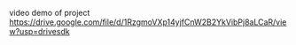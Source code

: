 video demo of project
https://drive.google.com/file/d/1RzgmoVXp14yjfCnW2B2YkVibPj8aLCaR/view?usp=drivesdk
